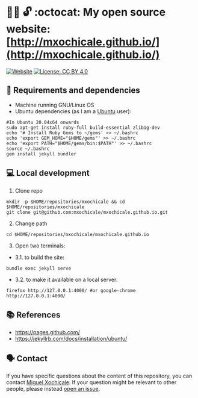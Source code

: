 # :scientist: :unlock: :octocat: My open source website: [http://mxochicale.github.io/](http://mxochicale.github.io/)
[![Website](https://img.shields.io/badge/visit-website-blue.svg)](http://mxochicale.github.io/)
[![License: CC BY 4.0](https://licensebuttons.net/l/by/4.0/80x15.png)](https://creativecommons.org/licenses/by/4.0/) 

## :floppy_disk: Requirements and dependencies 
* Machine running GNU/Linux OS 
* Ubuntu dependencies (as I am a [Ubuntu](https://en.wikipedia.org/wiki/Ubuntu) user): 
```
#In Ubuntu 20.04x64 onwards
sudo apt-get install ruby-full build-essential zlib1g-dev
echo '# Install Ruby Gems to ~/gems' >> ~/.bashrc
echo 'export GEM_HOME="$HOME/gems"' >> ~/.bashrc
echo 'export PATH="$HOME/gems/bin:$PATH"' >> ~/.bashrc
source ~/.bashrc
gem install jekyll bundler
```

## :computer: Local development
1. Clone repo
```
mkdir -p $HOME/repositories/mxochicale && cd $HOME/repositories/mxochicale
git clone git@github.com:mxochicale/mxochicale.github.io.git
```
2. Change path
```
cd $HOME/repositories/mxochicale/mxochicale.github.io
```
3. Open two terminals: 
  * 3.1. to build the site:     
```
bundle exec jekyll serve
```
  * 3.2. to make it available on a local server.
```
firefox http://127.0.0.1:4000/ #or google-chrome http://127.0.0.1:4000/
```

## :books: References
* https://pages.github.com/
* https://jekyllrb.com/docs/installation/ubuntu/ 

## :speaking_head: Contact  
If you have specific questions about the content of this repository, you can contact [Miguel Xochicale](mailto:perez.xochicale@gmail.com?subject="[Website]"). 
If your question might be relevant to other people, please instead [open an issue](https://github.com/mxochicale/mxochicale.github.io/issues).
